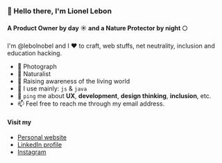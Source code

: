 ### 👋 Hello there, I'm Lionel Lebon

#### A Product Owner by day ☀️ and a Nature Protector by night 🌕

I'm @lebolnobel and I ❤ to craft, web stuffs, net neutrality, inclusion and education hacking.

- 📸 Photograph
- 🌿 Naturalist
- 🐝 Raising awareness of the living world
- 🚀 I use mainly: `js` & `java`
- 💬 `ping` me about **UX**, **development**, **design thinking**, **inclusion**, etc.
- 📫 Feel free to reach me through my email address.

#### Visit my

- [Personal website](https://lionellebon.be/)
- [LinkedIn profile](https://www.linkedin.com/in/lionellebon/)
- [Instagram](https://www.instagram.com/lebolnobel)

